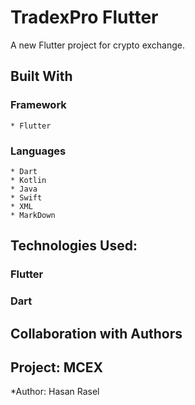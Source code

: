 # TradexPro Flutter

A new Flutter project for crypto exchange.

<!--Background Story-->

## Built With
### Framework
    * Flutter
### Languages
    * Dart
    * Kotlin
    * Java
    * Swift
    * XML
    * MarkDown

##  Technologies Used:
###  Flutter
###  Dart


## Collaboration with Authors

## Project: MCEX
*Author: Hasan Rasel
